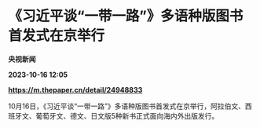 # 《习近平谈“一带一路”》多语种版图书首发式在京举行
**央视新闻**

**2023-10-16 12:05**

**https://m.thepaper.cn/detail/24948833**

10月16日，《习近平谈“一带一路”》多语种版图书首发式在京举行，阿拉伯文、西班牙文、葡萄牙文、德文、日文版5种新书正式面向海内外出版发行。